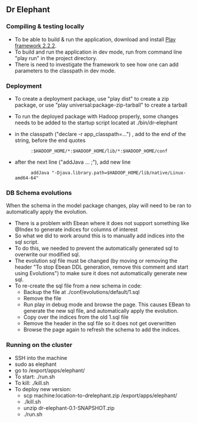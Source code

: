 ## Dr Elephant

### Compiling & testing locally

* To be able to build & run the application, download and install [Play framework 2.2.2](http://downloads.typesafe.com/play/2.2.2/play-2.2.2.zip).
* To build and run the application in dev mode, run from command line "play run" in the project directory.
* There is need to investigate the framework to see how one can add parameters to the classpath in dev mode.

### Deployment

* To create a deployment package, use "play dist" to create a zip package, or use "play universal:package-zip-tarball" to create a tarball
* To run the deployed package with Hadoop properly, some changes needs to be added to the startup script located at ./bin/dr-elephant

* in the classpath ("declare -r app\_classpath=...") , add to the end of the string, before the end quotes

            :$HADOOP_HOME/*:$HADOOP_HOME/lib/*:$HADOOP_HOME/conf

* after the next line ("addJava ... ;"), add new line

            addJava "-Djava.library.path=$HADOOP_HOME/lib/native/Linux-amd64-64"

### DB Schema evolutions

When the schema in the model package changes, play will need to be ran to automatically apply the evolution.

* There is a problem with Ebean where it does not support something like @Index to generate indices for columns of interest
* So what we did to work around this is to manually add indices into the sql script.
* To do this, we needed to prevent the automatically generated sql to overwrite our modified sql.
* The evolution sql file must be changed (by moving or removing the header "To stop Ebean DDL generation, remove this comment and start using Evolutions") to make sure it does not automatically generate new sql.
* To re-create the sql file from a new schema in code:
	* Backup the file at ./conf/evolutions/default/1.sql
	* Remove the file
	* Run play in debug mode and browse the page. This causes EBean to generate the new sql file, and automatically apply the evolution.
	* Copy over the indices from the old 1.sql file
	* Remove the header in the sql file so it does not get overwritten
	* Browse the page again to refresh the schema to add the indices.

### Running on the cluster

* SSH into the machine
* sudo as elephant
* go to /export/apps/elephant/
* To start: ./run.sh
* To kill: ./kill.sh
* To deploy new version:
	* scp machine:location-to-drelephant.zip /export/apps/elephant/
	* ./kill.sh
	* unzip dr-elephant-0.1-SNAPSHOT.zip
	* ./run.sh
